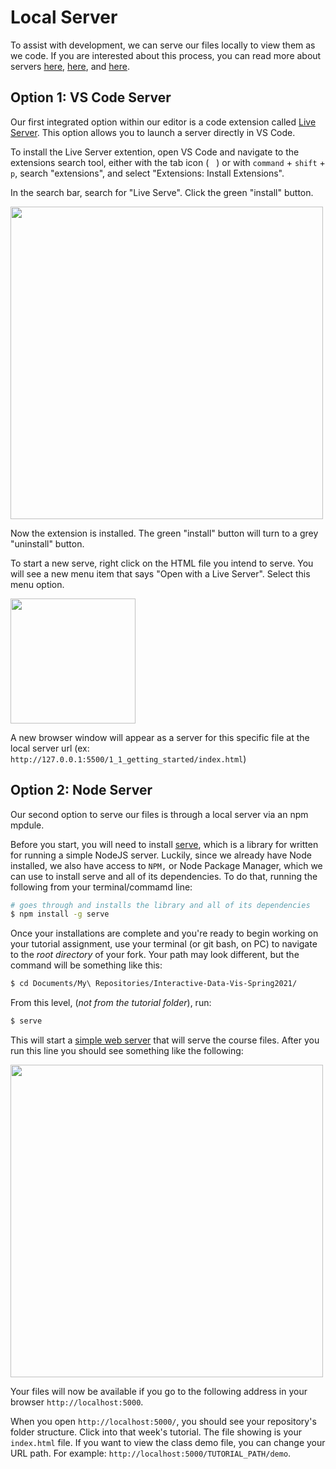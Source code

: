 # Local Server

To assist with development, we can serve our files locally to view them as we code. If you are interested about this process, you can read more about servers [here](https://developer.mozilla.org/en-US/docs/Learn/Common_questions/How_does_the_Internet_work), [here](https://developer.mozilla.org/en-US/docs/Learn/Common_questions/What_is_a_web_server), and [here](https://developer.mozilla.org/en-US/docs/Learn/Common_questions/set_up_a_local_testing_server).



## Option 1: VS Code Server

Our first integrated option within our editor is a code extension called [Live Server](https://marketplace.visualstudio.com/items?itemName=ritwickdey.LiveServer). This option allows you to launch a server directly in VS Code.

To install the Live Server extention, open VS Code and navigate to the extensions search tool, either with the tab icon (<img src='../lib/assets/extensions.png' width='12px'>) or with `command` + `shift` + `p`, search "extensions", and select "Extensions: Install Extensions".

In the search bar, search for "Live Serve". Click the green "install" button.

<img src='../lib/assets/liveServerExt.png' width='500px'>

Now the extension is installed. The green "install" button will turn to a grey "uninstall" button.

To start a new serve, right click on the HTML file you intend to serve. You will see a new menu item that says "Open with a Live Server". Select this menu option.

<img src='../lib/assets/liveServerMenu.png' width='200px'>

A new browser window will appear as a server for this specific file at the local server url (ex: `http://127.0.0.1:5500/1_1_getting_started/index.html`)


## Option 2: Node Server

Our second option to serve our files is through a local server via an npm mpdule.

Before you start, you will need to install [serve](https://github.com/zeit/serve#readme), which is a library for written for running a simple NodeJS server. Luckily, since we already have Node installed, we also have access to `NPM,` or Node Package Manager, which we can use to install serve and all of its dependencies. To do that, running the following from your terminal/commamd line:

```sh
# goes through and installs the library and all of its dependencies
$ npm install -g serve
```

Once your installations are complete and you're ready to begin working on your tutorial assignment, use your terminal (or git bash, on PC) to navigate to the _root directory_ of your fork. Your path may look different, but the command will be something like this:

```sh
$ cd Documents/My\ Repositories/Interactive-Data-Vis-Spring2021/
```

From this level, (_not from the tutorial folder_), run:

```sh
$ serve
```

This will start a [simple web server](https://github.com/zeit/serve#readme) that will serve the course files. After you run this line you should see something like the following:

<img src='../lib/assets/servingDirectory.png' width='500px'>

Your files will now be available if you go to the following address in your browser `http://localhost:5000`.

When you open `http://localhost:5000/`, you should see your repository's folder structure. Click into that week's tutorial. The file showing is your `index.html` file. If you want to view the class demo file, you can change your URL path. For example: `http://localhost:5000/TUTORIAL_PATH/demo`.
